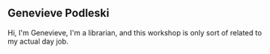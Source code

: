 ## Genevieve Podleski
Hi, I'm Genevieve, I'm a librarian, and this workshop is only sort of related to my actual day job. 

